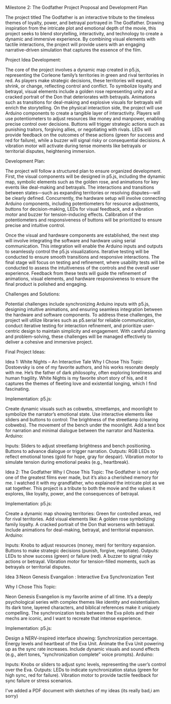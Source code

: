 Milestone 2: The Godfather Project Proposal and Development Plan

The project titled The Godfather is an interactive tribute to the timeless themes of loyalty, power, and betrayal portrayed in The Godfather. Drawing inspiration from the intricate plot and emotional depth of the movie, this project seeks to blend storytelling, interactivity, and technology to create a dynamic and immersive experience. By combining visual elements with tactile interactions, the project will provide users with an engaging narrative-driven simulation that captures the essence of the film.

Project Idea Development:

The core of the project involves a dynamic map created in p5.js, representing the Corleone family’s territories in green and rival territories in red. As players make strategic decisions, these territories will expand, shrink, or change, reflecting control and conflict. To symbolize loyalty and betrayal, visual elements include a golden rose representing unity and a cracked portrait of the Don that deteriorates with betrayals. Animations such as transitions for deal-making and explosive visuals for betrayals will enrich the storytelling. On the physical interaction side, the project will use Arduino components to create a tangible layer of interactivity. Players will use potentiometers to adjust resources like money and manpower, enabling precise control over decisions. Buttons will trigger strategic actions such as punishing traitors, forgiving allies, or negotiating with rivals. LEDs will provide feedback on the outcomes of these actions (green for success and red for failure), while a buzzer will signal risky or consequential decisions. A vibration motor will activate during tense moments like betrayals or territorial disputes, heightening immersion.

Development Plan:

The project will follow a structured plan to ensure organized development. First, the visual components will be designed in p5.js, including the dynamic map, symbolic elements such as the golden rose, and animations for key events like deal-making and betrayals. The interactions and transitions between states—such as expanding territories or resolving disputes—will be clearly defined. Concurrently, the hardware setup will involve connecting Arduino components, including potentiometers for resource adjustments, buttons for decision-making, LEDs for visual feedback, and a vibration motor and buzzer for tension-inducing effects. Calibration of the potentiometers and responsiveness of buttons will be prioritized to ensure precise and intuitive control.

Once the visual and hardware components are established, the next step will involve integrating the software and hardware using serial communication. This integration will enable the Arduino inputs and outputs to seamlessly control the p5.js visualizations. Iterative testing will be conducted to ensure smooth transitions and responsive interactions. The final stage will focus on testing and refinement, where usability tests will be conducted to assess the intuitiveness of the controls and the overall user experience. Feedback from these tests will guide the refinement of animations, visual elements, and hardware responsiveness to ensure the final product is polished and engaging.

Challenges and Solutions:

Potential challenges include synchronizing Arduino inputs with p5.js, designing intuitive animations, and ensuring seamless integration between the hardware and software components. To address these challenges, the project will utilize libraries such as p5.serial for reliable communication, conduct iterative testing for interaction refinement, and prioritize user-centric design to maintain simplicity and engagement. With careful planning and problem-solving, these challenges will be managed effectively to deliver a cohesive and immersive project.




Final Project Ideas:

Idea 1: White Nights – An Interactive Tale
Why I Chose This Topic:
Dostoevsky is one of my favorite authors, and his works resonate deeply with me. He’s the father of dark philosophy, often exploring loneliness and human fragility. White Nights is my favorite short story of his, and it captures the themes of fleeting love and existential longing, which I find fascinating.

Implementation:
p5.js:

Create dynamic visuals such as cobwebs, streetlamps, and moonlight to symbolize the narrator’s emotional state.
Use interactive elements like sliders and buttons to control:
The brightness of the streetlamp (clearing cobwebs).
The movement of the bench under the moonlight.
Add a text box for narration and minimal dialogue between the narrator and Nastenka.
Arduino:

Inputs:
Sliders to adjust streetlamp brightness and bench positioning.
Buttons to advance dialogue or trigger narration.
Outputs:
RGB LEDs to reflect emotional tones (gold for hope, gray for despair).
Vibration motor to simulate tension during emotional peaks (e.g., heartbreak).

Idea 2: The Godfather
Why I Chose This Topic:
The Godfather is not only one of the greatest films ever made, but it’s also a cherished memory for me. I watched it with my grandfather, who explained the intricate plot as we sat together. This project is a tribute to both the movie and the values it explores, like loyalty, power, and the consequences of betrayal.

Implementation:
p5.js:

Create a dynamic map showing territories:
Green for controlled areas, red for rival territories.
Add visual elements like:
A golden rose symbolizing family loyalty.
A cracked portrait of the Don that worsens with betrayal.
Include animations for deal-making, betrayal, and territorial expansion.
Arduino:

Inputs:
Knobs to adjust resources (money, men) for territory expansion.
Buttons to make strategic decisions (punish, forgive, negotiate).
Outputs:
LEDs to show success (green) or failure (red).
A buzzer to signal risky actions or betrayal.
Vibration motor for tension-filled moments, such as betrayals or territorial disputes.

Idea 3:Neon Genesis Evangalion : Interactive Eva Synchronization Test

Why I Chose This Topic:

Neon Genesis Evangelion is my favorite anime of all time. It’s a deeply psychological series with complex themes like identity and existentialism. Its dark tone, layered characters, and biblical references make it uniquely compelling. The synchronization tests between the Eva pilots and their mechs are iconic, and I want to recreate that intense experience.

Implementation:
p5.js:

Design a NERV-inspired interface showing:
Synchronization percentage.
Energy levels and heartbeat of the Eva Unit.
Animate the Eva Unit powering up as the sync rate increases.
Include dynamic visuals and sound effects (e.g., alert tones, “synchronization complete” voice prompts).
Arduino:

Inputs:
Knobs or sliders to adjust sync levels, representing the user’s control over the Eva.
Outputs:
LEDs to indicate synchronization status (green for high sync, red for failure).
Vibration motor to provide tactile feedback for sync failure or stress scenarios.

I've added a PDF document with sketches of my ideas (its really bad,i am sorry) 